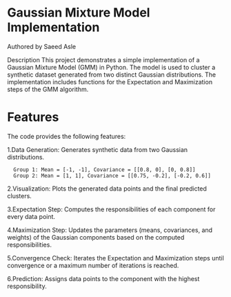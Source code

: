 # Gaussian Mixture Model Implementation

Authored by Saeed Asle

Description
This project demonstrates a simple implementation of a Gaussian Mixture Model (GMM) in Python. The model is used to cluster a synthetic dataset generated from two distinct Gaussian distributions. The implementation includes functions for the Expectation and Maximization steps of the GMM algorithm.

# Features
The code provides the following features:

1.Data Generation: Generates synthetic data from two Gaussian distributions.

      Group 1: Mean = [-1, -1], Covariance = [[0.8, 0], [0, 0.8]]
      Group 2: Mean = [1, 1], Covariance = [[0.75, -0.2], [-0.2, 0.6]]
      
2.Visualization: Plots the generated data points and the final predicted clusters.

3.Expectation Step: Computes the responsibilities of each component for every data point.

4.Maximization Step: Updates the parameters (means, covariances, and weights) of the Gaussian components based on the computed responsibilities.

5.Convergence Check: Iterates the Expectation and Maximization steps until convergence or a maximum number of iterations is reached.

6.Prediction: Assigns data points to the component with the highest responsibility.
